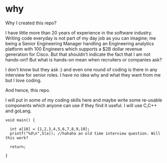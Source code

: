 # why
Why I created this repo?

I have little more than 20 years of experience in the software industry. Writing code everyday is not part of my day job as you can imagine; me being a Senior Engineering Manager handling an Engineering analytics platform with 100 Engineers which supports a $2B dollar revenue generation for Cisco. But that shouldn't indicate the fact that I am not hands-on!! But what is hands-on mean when recruiters or companies ask?

I don't know but they ask :) and even one round of coding is there in any interview for senior roles. I have no idea why and what they want from me but I love coding. 

And hence, this repo. 

I will put in some of my coding skills here and maybe write some re-usable components which anyone can use if they find it useful. I will use C,C++ and goLang.

```
void main() { 

  int a[10] = {1,2,3,4,5,6,7,8,9,10};
  printf("%d\n",5[a]); //hahaha an old time interview question. Will this work?

  return;

}
```

